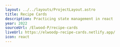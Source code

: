 ```yaml
---
layout: ../../layouts/ProjectLayout.astro
title: Recipe Cards
description: Practicing state management in react
year: 2022
sourceUrl: /Elwood-P/recipe-cards
liveUrl: https://elwoodp-recipe-cards.netlify.app/
icon: react
---
```


